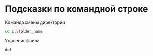 # Подсказки по командной строке

Команда смены директории
```sh
cd c:\folder_name
```

Удаление файла 
```sh 
del
``` 
